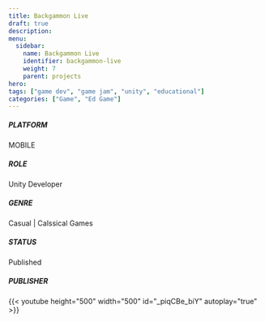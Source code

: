 ```yaml
---
title: Backgammon Live
draft: true
description: 
menu:
  sidebar:
    name: Backgammon Live
    identifier: backgammon-live
    weight: 7
    parent: projects
hero: 
tags: ["game dev", "game jam", "unity", "educational"]
categories: ["Game", "Ed Game"]
---
```



##### PLATFORM
MOBILE

##### ROLE
Unity Developer

##### GENRE
Casual | Calssical Games

##### STATUS
Published

##### PUBLISHER

{{< youtube height="500" width="500" id="_piqCBe_biY" autoplay="true" >}}